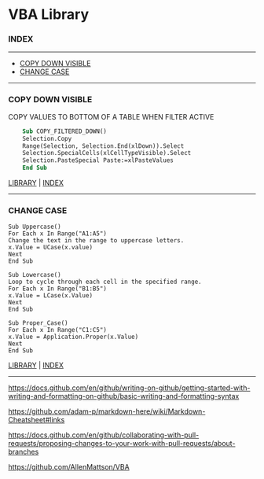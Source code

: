 
VBA Library
=====================

### INDEX
--------
 * [COPY DOWN VISIBLE](#COPY-DOWN-VISIBLE)
 * [CHANGE CASE](#CHANGE-CASE)

-------------------------

### COPY DOWN VISIBLE 

<p style="font-size;6pt">
    COPY VALUES TO BOTTOM OF A TABLE WHEN FILTER ACTIVE
</p>

```vb
    Sub COPY_FILTERED_DOWN()
    Selection.Copy
    Range(Selection, Selection.End(xlDown)).Select
    Selection.SpecialCells(xlCellTypeVisible).Select
    Selection.PasteSpecial Paste:=xlPasteValues
    End Sub
```
[LIBRARY](https://github.com/ScottypNZ/CODE-LIBRARY)   |   [INDEX](#INDEX)

-------------------------

### CHANGE CASE 

```VB
Sub Uppercase()
For Each x In Range("A1:A5")
Change the text in the range to uppercase letters.
x.Value = UCase(x.value)
Next
End Sub
```

```VB
Sub Lowercase()
Loop to cycle through each cell in the specified range.
For Each x In Range("B1:B5")
x.Value = LCase(x.Value)
Next
End Sub
```

```VB
Sub Proper_Case()
For Each x In Range("C1:C5")
x.Value = Application.Proper(x.Value)
Next
End Sub
```

[LIBRARY](https://github.com/ScottypNZ/CODE-LIBRARY)   |   [INDEX](#INDEX)

-------------------------

https://docs.github.com/en/github/writing-on-github/getting-started-with-writing-and-formatting-on-github/basic-writing-and-formatting-syntax

https://github.com/adam-p/markdown-here/wiki/Markdown-Cheatsheet#links

https://docs.github.com/en/github/collaborating-with-pull-requests/proposing-changes-to-your-work-with-pull-requests/about-branches

https://github.com/AllenMattson/VBA
